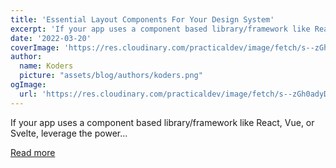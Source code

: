 ```yaml
---
title: 'Essential Layout Components For Your Design System'
excerpt: 'If your app uses a component based library/framework like React, Vue, or Svelte, leverage the power...'
date: '2022-03-20'
coverImage: 'https://res.cloudinary.com/practicaldev/image/fetch/s--zGh0adyD--/c_imagga_scale,f_auto,fl_progressive,h_420,q_auto,w_1000/https://dev-to-uploads.s3.amazonaws.com/uploads/articles/pba5049v4hhvwxazi6b7.png'
author:
  name: Koders
  picture: "assets/blog/authors/koders.png"
ogImage:
  url: 'https://res.cloudinary.com/practicaldev/image/fetch/s--zGh0adyD--/c_imagga_scale,f_auto,fl_progressive,h_420,q_auto,w_1000/https://dev-to-uploads.s3.amazonaws.com/uploads/articles/pba5049v4hhvwxazi6b7.png'
---
```


If your app uses a component based library/framework like React, Vue, or Svelte, leverage the power...

[Read more](https://dev.to/nayaabkhan/essential-layout-components-for-your-design-system-26p)
